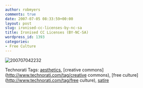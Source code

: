```yaml
---
author: robmyers
comments: true
date: 2007-07-05 08:33:59+00:00
layout: post
slug: ironised-cc-licenses-by-nc-sa
title: Ironised CC Licenses (BY-NC-SA)
wordpress_id: 1393
categories:
- Free Culture
---
```


![200707042232](/wp-content/uploads/2007/07/200707042232.jpg)  
  


Technorati Tags: [aesthetics](http://www.technorati.com/tag/aesthetics), [creative commons](http://www.technorati.com/tag/creative commons), [free culture](http://www.technorati.com/tag/free culture), [satire](http://www.technorati.com/tag/satire)

  


